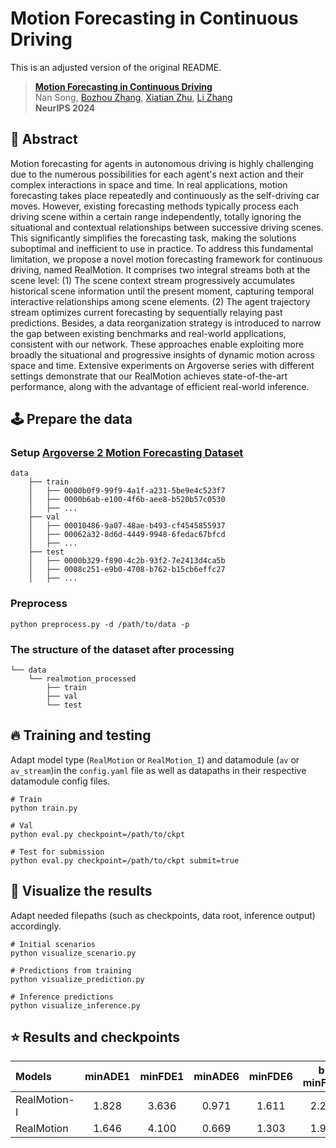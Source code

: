 # Motion Forecasting in Continuous Driving
This is an adjusted version of the original README.


> [**Motion Forecasting in Continuous Driving**](https://arxiv.org/abs/2410.06007)            
> Nan Song, [Bozhou Zhang](https://zbozhou.github.io/), [Xiatian Zhu](https://surrey-uplab.github.io/), [Li Zhang](https://lzrobots.github.io)   
> **NeurIPS 2024**

## 🚗 Abstract
Motion forecasting for agents in autonomous driving is highly challenging due to the numerous possibilities for each agent's next action and their complex interactions in space and time. In real applications, motion forecasting takes place repeatedly and continuously as the self-driving car moves. However, existing forecasting methods typically process each driving scene within a certain range independently, totally ignoring the situational and contextual relationships between successive driving scenes. This significantly simplifies the forecasting task, making the solutions suboptimal and inefficient to use in practice. To address this fundamental limitation, we propose a novel motion forecasting framework for continuous driving, named RealMotion. It comprises two integral streams both at the scene level: (1) The scene context stream progressively accumulates historical scene information until the present moment, capturing temporal interactive relationships among scene elements. (2) The agent trajectory stream optimizes current forecasting by sequentially relaying past predictions. Besides, a data reorganization strategy is introduced to narrow the gap between existing benchmarks and real-world applications, consistent with our network. These approaches enable exploiting more broadly the situational and progressive insights of dynamic motion across space and time. Extensive experiments on Argoverse series with different settings demonstrate that our RealMotion achieves state-of-the-art performance, along with the advantage of efficient real-world inference.


## 🕹️ Prepare the data
### Setup [Argoverse 2 Motion Forecasting Dataset](https://www.argoverse.org/av2.html)
```
data
    ├── train
    │   ├── 0000b0f9-99f9-4a1f-a231-5be9e4c523f7
    │   ├── 0000b6ab-e100-4f6b-aee8-b520b57c0530
    │   ├── ...
    ├── val
    │   ├── 00010486-9a07-48ae-b493-cf4545855937
    │   ├── 00062a32-8d6d-4449-9948-6fedac67bfcd
    │   ├── ...
    ├── test
    │   ├── 0000b329-f890-4c2b-93f2-7e2413d4ca5b
    │   ├── 0008c251-e9b0-4708-b762-b15cb6effc27
    │   ├── ...
```

### Preprocess
```
python preprocess.py -d /path/to/data -p
```

### The structure of the dataset after processing
```
└── data
    └── realmotion_processed
        ├── train
        ├── val
        └── test
```

## 🔥 Training and testing
Adapt model type (`RealMotion` or `RealMotion_I`) and datamodule (`av` or `av_stream`)in the `config.yaml` file as well as datapaths in their respective datamodule config files.
```
# Train
python train.py

# Val
python eval.py checkpoint=/path/to/ckpt

# Test for submission
python eval.py checkpoint=/path/to/ckpt submit=true
```

## 👀 Visualize the results
Adapt needed filepaths (such as checkpoints, data root, inference output) accordingly.
```
# Initial scenarios
python visualize_scenario.py

# Predictions from training
python visualize_prediction.py

# Inference predictions
python visualize_inference.py
```

## ⭐ Results and checkpoints

| Models | minADE1 | minFDE1 | minADE6 | minFDE6 | b-minFDE6 | Checkpoint |
| :-- | :-: | :-: | :-: | :-: | :--: | :-: |
| RealMotion-I   |  1.828  |  3.636  |  0.971  |  1.611 | 2.246  | myvalues
| RealMotion |  1.646  |  4.100  |  0.669  |  1.303  | 1.935 | authorvalues
